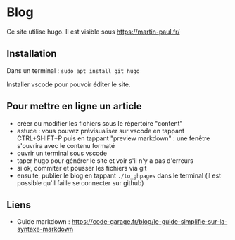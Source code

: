 # Blog

Ce site utilise hugo.
Il est visible sous https://martin-paul.fr/

## Installation

Dans un terminal : `sudo apt install git hugo`

Installer vscode pour pouvoir éditer le site.

## Pour mettre en ligne un article

- créer ou modifier les fichiers sous le répertoire "content"
- astuce : vous pouvez prévisualiser sur vscode en tappant CTRL+SHIFT+P puis en tappant "preview markdown" : une fenêtre s'ouvrira avec le contenu formaté
- ouvrir un terminal sous vscode
- taper hugo pour générer le site et voir s'il n'y a pas d'erreurs
- si ok, commiter et pousser les fichiers via git
- ensuite, publier le blog en tappant `./to_ghpages` dans le terminal (il est possible qu'il faille se connecter sur github)

## Liens

- Guide markdown : https://code-garage.fr/blog/le-guide-simplifie-sur-la-syntaxe-markdown
